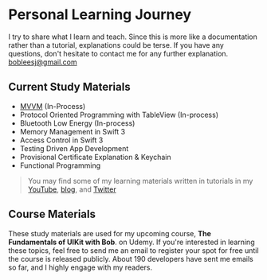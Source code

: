 # Personal Learning Journey
I try to share what I learn and teach. Since this is more like a documentation rather than a tutorial, explanations could be terse. If you have any questions, don't hesitate to contact me for any further explanation. bobleesj@gmail.com

## Current Study Materials 
 * [MVVM](https://github.com/bobleesj/Bob_Learning_Journey/blob/master/Bluetooth_Low_Energy.md) (In-Process)
 * Protocol Oriented Programming with TableView (In-process)
 * Bluetooth Low Energy (In-process)
 * Memory Management in Swift 3 
 * Access Control in Swift 3 
 * Testing Driven App Development
 * Provisional Certificate Explanation & Keychain 
 * Functional Programming 

> You may find some of my learning materials written in tutorials in my [YouTube](https://youtube.com/bobthedeveloper), [blog](https://medium.com/@bobleesj), and [Twitter](https://twitter.com/bobleesj)

## Course Materials 
These study materials are used for my upcoming course, **The Fundamentals of UIKit with Bob**. on Udemy. If you're interested in learning these topics, feel free to send me an email to register your spot for free until the course is released publicly. About 190 developers have sent me emails so far, and I highly engage with my readers. 

